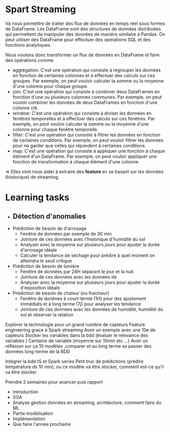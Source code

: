# Spart Streaming

Va nous permettre de traiter des flux de données en temps réel sous formes de DataFrame.
Les DataFrame sont des structures de données distribuées qui permettent de manipuler des données de manière similaire à Pandas.
On peut utiliser des DataFrame pour effectuer des opérations SQL et des fonctions analytiques.

Nous voulons donc transformer un flux de données en DataFrame et faire des opérations comme

- aggregation: C'est une opération qui consiste à regrouper les données en fonction de certaines
  colonnes et à effectuer des calculs sur ces groupes. Par exemple, on peut vouloir calculer la somme ou la moyenne d'une colonne pour chaque groupe.
- join: C'est une opération qui consiste à combiner deux DataFrames en fonction d'une ou plusieurs colonnes communes.
  Par exemple, on peut vouloir combiner les données de deux DataFrames en fonction d'une colonne clé.
- window: C'est une opération qui consiste à diviser les données en fenêtres temporelles et à effectuer des calculs sur ces fenêtres.
  Par exemple, on peut vouloir calculer la somme ou la moyenne d'une colonne pour chaque fenêtre temporelle.
- filter: C'est une opération qui consiste à filtrer les données en fonction de certaines conditions.
  Par exemple, on peut vouloir filtrer les données pour ne garder que celles qui répondent à certaines conditions.
- map: C'est une opération qui consiste à appliquer une fonction à chaque élément d'un DataFrame.
  Par exemple, on peut vouloir appliquer une fonction de transformation à chaque élément d'une colonne

=> Elles vont nous aider à extraire des **feature** en se basant sur les données (historique) de streaming.

# Learning tasks

- Détection d'anomalies
    -
- Prédiction de besoin de d'arrosage
    - Fenêtre de données par exemple de 30 min
    - Jointure de ces données avec l'historique d'humidité du sol
    - Analyser avec la moyenne sur plusieurs jours pour ajuster la durée d'arrosage idéale
    - Calculer la tendance de séchage pour prédire à quel moment on atteindra le seuil critique
- Prédiction de besoin de lumière
    - Fenêtre de données par 24H séparant le jour et la nuit
    - Jointure de ces données avec les données de
    - Analyser avec la moyenne sur plusieurs jours pour ajuster la durée d'exposition idéale
- Prédiction de besoin de chaleur (ou fraicheur)
    - Fenêtre de donénes à court-terme (1H) pour des ajustement immédiats et à long terme (7j) pour analyser les tendance
    - Jointure de ces données avec les données de humidité, humidité du sol et observer la relation

Explorer la technologie pour un grand nombre de capteurs
Feature engineering grace à Spark streaming
Avoir un exemple avec une 10e de capteurs
Stocker les variables dans la bdd (évaluer le relevance des variables ) Centaine de variable (moyenne sur 10min etc ...)
Avoir un réflexion sur ça
10 modèles ,comparer et au long terme se passer des données long-terme de la BDD

Intégrer la bdd tS et Spark series
Petit truc de prédictions (prédire température ds 10 min), ou ce modèle va être stocker, comment est-ce qu'il va être stocker

Prendre 2 semaines pour avancer puis rapport

- Introduction
- SOA
- Analyse gestion données en streaming, architecture, comment faire du ML
- Partie modèlisation
- Implémentation
- Que faire l'année prochaine
